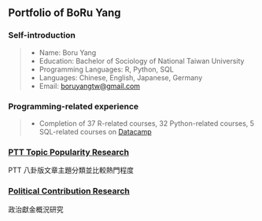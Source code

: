 ## Portfolio of BoRu Yang

### Self-introduction

> * Name: Boru Yang
> * Education: Bachelor of Sociology of National Taiwan University
> * Programming Languages: R, Python, SQL
> * Languages: Chinese, English, Japanese, Germany
> * Email: [boruyangtw@gmail.com](boruyangtw@gmail.com)

### Programming-related experience

> * Completion of 37 R-related courses, 32 Python-related courses, 5 SQL-related courses on [Datacamp](https://www.datacamp.com)

### [PTT Topic Popularity Research](https://boruyang.github.io/portfolio/topic_popularity_research/topic_popularity_research.html)

PTT 八卦版文章主題分類並比較熱門程度

### [Political Contribution Research](https://boruyang.github.io/portfolio/political_contribution/political_contribution.html)

政治獻金概況研究
